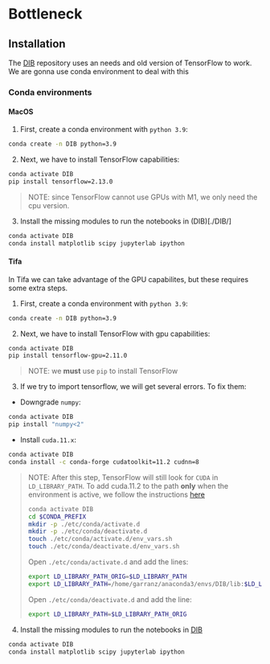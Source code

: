 # Bottleneck

## Installation

The [DIB](./DIB) repository uses an needs and old version of TensorFlow to work.
We are gonna use conda environment to deal with this

### Conda environments

#### MacOS

1. First, create a conda environment with `python 3.9`:
```bash
conda create -n DIB python=3.9
```

2. Next, we have to install TensorFlow capabilities:
```bash
conda activate DIB
pip install tensorflow=2.13.0
```
> NOTE: since TensorFlow cannot use GPUs with M1, we only need the cpu version.

3. Install the missing modules to run the notebooks in (DIB)[./DIB/]
```bash
conda activate DIB
conda install matplotlib scipy jupyterlab ipython
```



#### Tifa

In Tifa we can take advantage of the GPU capabilites, but these requires some
extra steps.

1. First, create a conda environment with `python 3.9`:
```bash
conda create -n DIB python=3.9
```

2. Next, we have to install TensorFlow with gpu capabilities:
```bash
conda activate DIB
pip install tensorflow-gpu=2.11.0
```
> NOTE: we **must** use `pip` to install TensorFlow

3. If we try to import tensorflow, we will get several errors. To fix them:

- Downgrade `numpy`:
```bash
conda activate DIB
pip install "numpy<2"
```

- Install `cuda.11.x`:
```bash
conda activate DIB
conda install -c conda-forge cudatoolkit=11.2 cudnn=8
```
> NOTE: After this step, TensorFlow will still look for `CUDA` in `LD_LIBRARY_PATH`.
> To add cuda.11.2 to the path **only** when the environment is active, we
> follow the instructions
> [here](https://conda.io/projects/conda/en/latest/user-guide/tasks/manage-environments.html)
> ```bash
> conda activate DIB
> cd $CONDA_PREFIX
> mkdir -p ./etc/conda/activate.d
> mkdir -p ./etc/conda/deactivate.d
> touch ./etc/conda/activate.d/env_vars.sh
> touch ./etc/conda/deactivate.d/env_vars.sh
> ```
> Open `./etc/conda/activate.d` and add the lines:
> ```bash
> export LD_LIBRARY_PATH_ORIG=$LD_LIBRARY_PATH
> export LD_LIBRARY_PATH=/home/garranz/anaconda3/envs/DIB/lib:$LD_LIBRARY_PATH
> ```
> Open `./etc/conda/deactivate.d` and add the line:
>```bash
> export LD_LIBRARY_PATH=$LD_LIBRARY_PATH_ORIG
> ```

4. Install the missing modules to run the notebooks in [DIB](./DIB/)
```bash
conda activate DIB
conda install matplotlib scipy jupyterlab ipython
```
